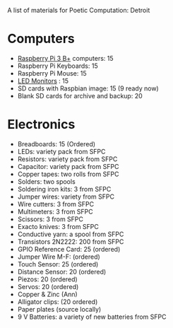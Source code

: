 A list of materials for Poetic Computation: Detroit 

# Computers 
- [Raspberry Pi 3 B+](https://www.microcenter.com/product/505661/raspberry-pi-3-model-b) computers: 15 
- Raspberry Pi Keyboards: 15
- Raspberry Pi Mouse: 15 
- [LED Monitors](https://www.dell.com/en-us/shop/dell-22-monitor-p2219h/apd/210-aqbk/monitors-monitor-accessories)
: 15  
- SD cards with Raspbian image: 15 (9 ready now) 
- Blank SD cards for archive and backup: 20 

# Electronics 
- Breadboards: 15 (Ordered)
- LEDs: variety pack from SFPC
- Resistors: variety pack from SFPC 
- Capacitor: variety pack from SFPC 
- Copper tapes: two rolls from SFPC 
- Solders: two spools 
- Soldering iron kits: 3 from SFPC
- Jumper wires: variety from SFPC 
- Wire cutters: 3 from SFPC 
- Multimeters: 3 from SFPC 
- Scissors: 3 from SFPC
- Exacto knives: 3 from SFPC
- Conductive yarn: a spool from SFPC
- Transistors 2N2222: 200 from SFPC 
- GPIO Reference Card: 25 (ordered) 
- Jumper Wire M-F: (ordered)
- Touch Sensor: 25 (ordered)
- Distance Sensor: 20 (ordered)
- Piezos: 20 (ordered)
- Servos: 20 (ordered)
- Copper & Zinc (Ann)
- Alligator clips: (20 ordered)
- Paper plates (source locally)
- 9 V Batteries: a variety of new batteries from SFPC 


 
